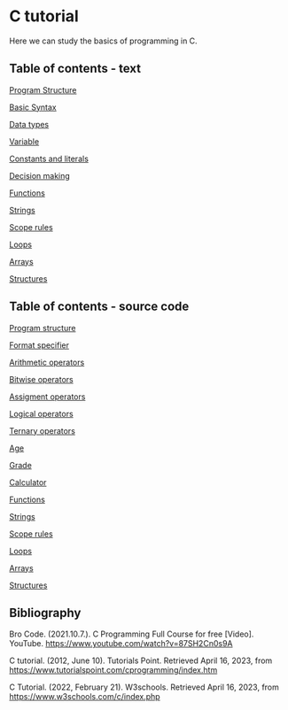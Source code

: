 # C tutorial

Here we can study the basics of programming in C.

## Table of contents - text

[Program Structure](programstructure.md)

[Basic Syntax](basicsyntax.md)

[Data types](datatypes.md)

[Variable](variable.md)

[Constants and literals](constant.md)

[Decision making](decision.md)

[Functions](functions.md)

[Strings](strings.md)

[Scope rules](scope.md)

[Loops](loops.md)

[Arrays](arrays.md)

[Structures](structures.md)

## Table of contents - source code

[Program structure](programstructure.c)

[Format specifier](formatspecifier.c)

[Arithmetic operators](arithmetic.c)

[Bitwise operators](bitwise.c)

[Assigment operators](assigment.c)

[Logical operators](logical.c)

[Ternary operators](ternary.c)

[Age](age.c)

[Grade](grade.c)

[Calculator](calculator.c)

[Functions](functions.c)

[Strings](strings.c)

[Scope rules](scope.c)

[Loops](loops.c)

[Arrays](arrays.c)

[Structures](structures.c)

## Bibliography

Bro Code. (2021.10.7.). C Programming Full Course for free [Video]. YouTube. https://www.youtube.com/watch?v=87SH2Cn0s9A

C tutorial. (2012, June 10). Tutorials Point. Retrieved April 16, 2023, from https://www.tutorialspoint.com/cprogramming/index.htm

C Tutorial. (2022, February 21). W3schools. Retrieved April 16, 2023, from https://www.w3schools.com/c/index.php